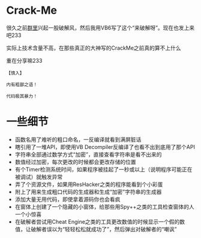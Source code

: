 # Crack-Me
很久之前[群里](//shang.qq.com/wpa/qunwpa?idkey=f3303876e4d4ac3f353cef939357291e6f534915216cef1fc7c3fbce29051c0e)兴起一股破解风，然后我用VB6写了这个“来破解呀”。现在也发上来吧233

实际上技术含量不高，在那些真正的大神写的CrackMe之前真的算不上什么

重在分享嘛233

`【慎入】`

`内有粗鄙之语！`

`代码极其暴力！`

# 一些细节

- 函数名用了难听的粗口命名，一反编译就看到满屏脏话
- 瞎引用了一堆API，即使用VB Decompiler反编译了也看不出到底用了那个API
- 字符串全部通过数学方式“加密”，直接查看字符串是看不出来的
- 数值经过加密，每次更改的时候都会更改存储的位置
- 有个Timer检测系统时间，如果程序被挂起了一秒或以上（说明程序可能正在被调试）就触发异常
- 弄了个资源文件，如果用ResHacker之类的程序能看到个小彩蛋
- 附上了用来生成粗口代码的生成器和生成“加密”字符串的生成器
- 添加大量无用代码，即使拿着源码你也会看疯
- 在窗体上创建了一个隐藏的小窗体，给那些用Spy++之类的工具检查窗体的人一个小惊喜
- 在破解者尝试用Cheat Engine之类的工具更改数值的时候显示一个假的数值，让破解者误以为“轻轻松松就成功了”，然后弹出对破解者的“嘲讽”
